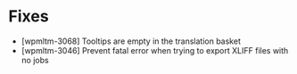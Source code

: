 # Fixes
* [wpmltm-3068] Tooltips are empty in the translation basket
* [wpmltm-3046] Prevent fatal error when trying to export XLIFF files with no jobs
